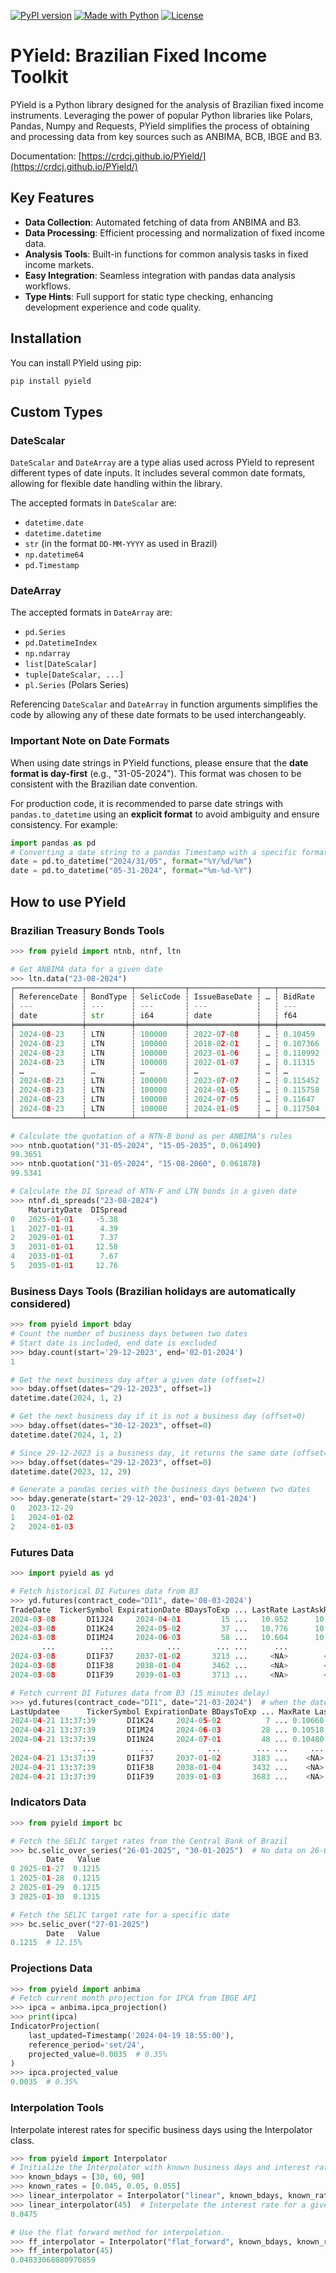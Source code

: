 [![PyPI version](https://img.shields.io/pypi/v/pyield.svg)](https://pypi.python.org/pypi/pyield)
[![Made with Python](https://img.shields.io/badge/Python->=3.12-blue?logo=python&logoColor=white)](https://python.org "Go to Python homepage")
[![License](https://img.shields.io/badge/License-MIT-blue)](https://github.com/crdcj/PYield/blob/main/LICENSE)

# PYield: Brazilian Fixed Income Toolkit

PYield is a Python library designed for the analysis of Brazilian fixed income instruments. Leveraging the power of popular Python libraries like Polars, Pandas, Numpy and Requests, PYield simplifies the process of obtaining and processing data from key sources such as ANBIMA, BCB, IBGE and B3.

Documentation: [https://crdcj.github.io/PYield/](https://crdcj.github.io/PYield/)

## Key Features

- **Data Collection**: Automated fetching of data from ANBIMA and B3.
- **Data Processing**: Efficient processing and normalization of fixed income data.
- **Analysis Tools**: Built-in functions for common analysis tasks in fixed income markets.
- **Easy Integration**: Seamless integration with pandas data analysis workflows.
- **Type Hints**: Full support for static type checking, enhancing development experience and code quality.

## Installation

You can install PYield using pip:
```sh
pip install pyield
```
## Custom Types

### DateScalar
`DateScalar` and `DateArray` are a type alias used across PYield to represent different types of date inputs. It includes several common date formats, allowing for flexible date handling within the library. 

The accepted formats in `DateScalar` are:

- `datetime.date`
- `datetime.datetime`
- `str` (in the format `DD-MM-YYYY` as used in Brazil)
- `np.datetime64`
- `pd.Timestamp`

### DateArray
The accepted formats in `DateArray` are:
- `pd.Series`
- `pd.DatetimeIndex`
- `np.ndarray`
- `list[DateScalar]`
- `tuple[DateScalar, ...]`
- `pl.Series` (Polars Series)

Referencing `DateScalar` and `DateArray` in function arguments simplifies the code by allowing any of these date formats to be used interchangeably.

### Important Note on Date Formats
When using date strings in PYield functions, please ensure that the **date format is day-first** (e.g., "31-05-2024"). This format was chosen to be consistent with the Brazilian date convention.

For production code, it is recommended to parse date strings with `pandas.to_datetime` using an **explicit format** to avoid ambiguity and ensure consistency. For example:
```python
import pandas as pd
# Converting a date string to a pandas Timestamp with a specific format
date = pd.to_datetime("2024/31/05", format="%Y/%d/%m")
date = pd.to_datetime("05-31-2024", format="%m-%d-%Y")
```
## How to use PYield
### Brazilian Treasury Bonds Tools
```python
>>> from pyield import ntnb, ntnf, ltn

# Get ANBIMA data for a given date
>>> ltn.data("23-08-2024")
┌───────────────┬──────────┬───────────┬───────────────┬───┬──────────┬──────────┬────────────────┬─────────┐
│ ReferenceDate ┆ BondType ┆ SelicCode ┆ IssueBaseDate ┆ … ┆ BidRate  ┆ AskRate  ┆ IndicativeRate ┆ DIRate  │
│ ---           ┆ ---      ┆ ---       ┆ ---           ┆   ┆ ---      ┆ ---      ┆ ---            ┆ ---     │
│ date          ┆ str      ┆ i64       ┆ date          ┆   ┆ f64      ┆ f64      ┆ f64            ┆ f64     │
╞═══════════════╪══════════╪═══════════╪═══════════════╪═══╪══════════╪══════════╪════════════════╪═════════╡
│ 2024-08-23    ┆ LTN      ┆ 100000    ┆ 2022-07-08    ┆ … ┆ 0.10459  ┆ 0.104252 ┆ 0.104416       ┆ 0.10472 │
│ 2024-08-23    ┆ LTN      ┆ 100000    ┆ 2018-02-01    ┆ … ┆ 0.107366 ┆ 0.107016 ┆ 0.107171       ┆ 0.10823 │
│ 2024-08-23    ┆ LTN      ┆ 100000    ┆ 2023-01-06    ┆ … ┆ 0.110992 ┆ 0.110746 ┆ 0.110866       ┆ 0.11179 │
│ 2024-08-23    ┆ LTN      ┆ 100000    ┆ 2022-01-07    ┆ … ┆ 0.11315  ┆ 0.112947 ┆ 0.113032       ┆ 0.11365 │
│ …             ┆ …        ┆ …         ┆ …             ┆ … ┆ …        ┆ …        ┆ …              ┆ …       │
│ 2024-08-23    ┆ LTN      ┆ 100000    ┆ 2023-07-07    ┆ … ┆ 0.115452 ┆ 0.115247 ┆ 0.115335       ┆ 0.11498 │
│ 2024-08-23    ┆ LTN      ┆ 100000    ┆ 2024-01-05    ┆ … ┆ 0.115758 ┆ 0.115633 ┆ 0.115694       ┆ 0.11508 │
│ 2024-08-23    ┆ LTN      ┆ 100000    ┆ 2024-07-05    ┆ … ┆ 0.11647  ┆ 0.116341 ┆ 0.116417       ┆ 0.11554 │
│ 2024-08-23    ┆ LTN      ┆ 100000    ┆ 2024-01-05    ┆ … ┆ 0.117504 ┆ 0.11737  ┆ 0.117436       ┆ 0.11594 │
└───────────────┴──────────┴───────────┴───────────────┴───┴──────────┴──────────┴────────────────┴─────────┘

# Calculate the quotation of a NTN-B bond as per ANBIMA's rules
>>> ntnb.quotation("31-05-2024", "15-05-2035", 0.061490)
99.3651
>>> ntnb.quotation("31-05-2024", "15-08-2060", 0.061878)
99.5341

# Calculate the DI Spread of NTN-F and LTN bonds in a given date
>>> ntnf.di_spreads("23-08-2024")
    MaturityDate  DISpread
0   2025-01-01     -5.38
1   2027-01-01      4.39
2   2029-01-01      7.37
3   2031-01-01     12.58
4   2033-01-01      7.67
5   2035-01-01     12.76
```

### Business Days Tools (Brazilian holidays are automatically considered)
```python
>>> from pyield import bday
# Count the number of business days between two dates
# Start date is included, end date is excluded
>>> bday.count(start='29-12-2023', end='02-01-2024')
1

# Get the next business day after a given date (offset=1)
>>> bday.offset(dates="29-12-2023", offset=1)
datetime.date(2024, 1, 2)

# Get the next business day if it is not a business day (offset=0)
>>> bday.offset(dates="30-12-2023", offset=0)
datetime.date(2024, 1, 2)

# Since 29-12-2023 is a business day, it returns the same date (offset=0)
>>> bday.offset(dates="29-12-2023", offset=0)
datetime.date(2023, 12, 29)

# Generate a pandas series with the business days between two dates
>>> bday.generate(start='29-12-2023', end='03-01-2024')
0   2023-12-29
1   2024-01-02
2   2024-01-03
```

### Futures Data
```python
>>> import pyield as yd

# Fetch historical DI Futures data from B3
>>> yd.futures(contract_code="DI1", date='08-03-2024')
TradeDate  TickerSymbol ExpirationDate BDaysToExp ... LastRate LastAskRate LastBidRate SettlementRate
2024-03-08       DI1J24     2024-04-01         15 ...   10.952      10.952      10.956         10.956
2024-03-08       DI1K24     2024-05-02         37 ...   10.776      10.774      10.780         10.777
2024-03-08       DI1M24     2024-06-03         58 ...   10.604      10.602      10.604         10.608
       ...          ...            ...        ... ...      ...         ...         ...            ...
2024-03-08       DI1F37     2037-01-02       3213 ...     <NA>        <NA>        <NA>         10.859
2024-03-08       DI1F38     2038-01-04       3462 ...     <NA>        <NA>        <NA>         10.859
2024-03-08       DI1F39     2039-01-03       3713 ...     <NA>        <NA>        <NA>         10.85

# Fetch current DI Futures data from B3 (15 minutes delay)
>>> yd.futures(contract_code="DI1", date="21-03-2024")  # when the date used is the current date and market is open
LastUpdatee      TickerSymbol ExpirationDate BDaysToExp ... MaxRate LastAskRate LastBidRate LastRate
2024-04-21 13:37:39       DI1K24     2024-05-02          7 ... 0.10660     0.10652     0.10660  0.10660
2024-04-21 13:37:39       DI1M24     2024-06-03         28 ... 0.10518     0.10510     0.10516  0.10518
2024-04-21 13:37:39       DI1N24     2024-07-01         48 ... 0.10480     0.10456     0.10462  0.10460
                ...          ...            ...        ... ...     ...         ...         ...      ...
2024-04-21 13:37:39       DI1F37     2037-01-02       3183 ...    <NA>        <NA>     0.11600     <NA>
2024-04-21 13:37:39       DI1F38     2038-01-04       3432 ...    <NA>        <NA>     0.11600     <NA>
2024-04-21 13:37:39       DI1F39     2039-01-03       3683 ...    <NA>        <NA>        <NA>     <NA>
```

### Indicators Data
```python
>>> from pyield import bc

# Fetch the SELIC target rates from the Central Bank of Brazil
>>> bc.selic_over_series("26-01-2025", "30-01-2025")  # No data on 26-01-2025 (sunday)
        Date   Value
0 2025-01-27  0.1215
1 2025-01-28  0.1215
2 2025-01-29  0.1215
3 2025-01-30  0.1315

# Fetch the SELIC target rate for a specific date
>>> bc.selic_over("27-01-2025")
        Date   Value
0.1215  # 12.15%
```

### Projections Data
```python
>>> from pyield import anbima
# Fetch current month projection for IPCA from IBGE API
>>> ipca = anbima.ipca_projection()
>>> print(ipca)
IndicatorProjection(
    last_updated=Timestamp('2024-04-19 18:55:00'),    
    reference_period='set/24',
    projected_value=0.0035  # 0.35%
)
>>> ipca.projected_value
0.0035  # 0.35%
```

### Interpolation Tools
Interpolate interest rates for specific business days using the Interpolator class.
```python
>>> from pyield import Interpolator
# Initialize the Interpolator with known business days and interest rates.
>>> known_bdays = [30, 60, 90]
>>> known_rates = [0.045, 0.05, 0.055]
>>> linear_interpolator = Interpolator("linear", known_bdays, known_rates)
>>> linear_interpolator(45)  # Interpolate the interest rate for a given number of business days.
0.0475

# Use the flat forward method for interpolation.
>>> ff_interpolator = Interpolator("flat_forward", known_bdays, known_rates)
>>> ff_interpolator(45)
0.04833068080970859
```
